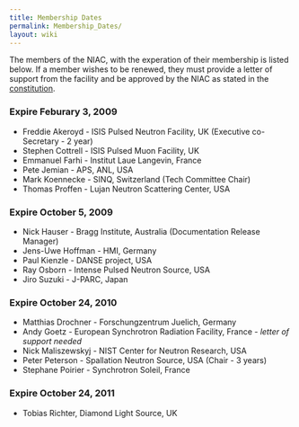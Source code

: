 ```yaml
---
title: Membership Dates
permalink: Membership_Dates/
layout: wiki
---
```


The members of the NIAC, with the experation of their membership is
listed below. If a member wishes to be renewed, they must provide a
letter of support from the facility and be approved by the NIAC as
stated in the [constitution](NIAC "wikilink").

### Expire Feburary 3, 2009

-   Freddie Akeroyd - ISIS Pulsed Neutron Facility, UK (Executive
    co-Secretary - 2 year)
-   Stephen Cottrell - ISIS Pulsed Muon Facility, UK
-   Emmanuel Farhi - Institut Laue Langevin, France
-   Pete Jemian - APS, ANL, USA
-   Mark Koennecke - SINQ, Switzerland (Tech Committee Chair)
-   Thomas Proffen - Lujan Neutron Scattering Center, USA

### Expire October 5, 2009

-   Nick Hauser - Bragg Institute, Australia (Documentation Release
    Manager)
-   Jens-Uwe Hoffman - HMI, Germany
-   Paul Kienzle - DANSE project, USA
-   Ray Osborn - Intense Pulsed Neutron Source, USA
-   Jiro Suzuki - J-PARC, Japan

### Expire October 24, 2010

-   Matthias Drochner - Forschungzentrum Juelich, Germany
-   Andy Goetz - European Synchrotron Radiation Facility, France -
    *letter of support needed*
-   Nick Maliszewskyj - NIST Center for Neutron Research, USA
-   Peter Peterson - Spallation Neutron Source, USA (Chair - 3 years)
-   Stephane Poirier - Synchrotron Soleil, France

### Expire October 24, 2011

-   Tobias Richter, Diamond Light Source, UK

